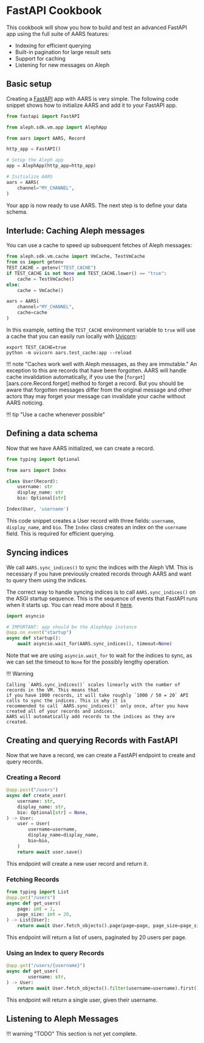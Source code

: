 # FastAPI Cookbook
This cookbook will show you how to build and test an advanced FastAPI app using the full suite of AARS features:

- Indexing for efficient querying
- Built-in pagination for large result sets
- Support for caching
- Listening for new messages on Aleph

## Basic setup
Creating a [FastAPI](https://fastapi.tiangolo.com/) app with AARS is very simple.
The following code snippet shows how to initialize AARS and add it to your FastAPI app.
```python
from fastapi import FastAPI

from aleph.sdk.vm.app import AlephApp

from aars import AARS, Record

http_app = FastAPI()

# Setup the Aleph app
app = AlephApp(http_app=http_app)

# Initialize AARS
aars = AARS(
    channel="MY_CHANNEL",
)
```
Your app is now ready to use AARS. The next step is to define your data schema.

## Interlude: Caching Aleph messages
You can use a cache to speed up subsequent fetches of Aleph messages:
```python
from aleph.sdk.vm.cache import VmCache, TestVmCache
from os import getenv
TEST_CACHE = getenv("TEST_CACHE")
if TEST_CACHE is not None and TEST_CACHE.lower() == "true":
    cache = TestVmCache()
else:
    cache = VmCache()

aars = AARS(
    channel="MY_CHANNEL",
    cache=cache
)
```
In this example, setting the `TEST_CACHE` environment variable to `true` will use a cache that you can
easily run locally with [Uvicorn](https://www.uvicorn.org/):
```shell
export TEST_CACHE=true
python -m uvicorn aars.test_cache:app --reload
```
!!! note "Caches work well with Aleph messages, as they are immutable."
    An exception to this are records that have been forgotten.
    AARS will handle cache invalidation automatically, if you use the [`forget`][aars.core.Record.forget] method to forget a record.
    But you should be aware that forgotten messages differ from the original message and other actors
    thay may forget your message can invalidate your cache without AARS noticing.

!!! tip "Use a cache whenever possible"

## Defining a data schema
Now that we have AARS initialized, we can create a record.
```python
from typing import Optional

from aars import Index

class User(Record):
    username: str
    display_name: str
    bio: Optional[str]

Index(User, 'username')
```
This code snippet creates a User record with three fields: `username`, `display_name`, and `bio`.
The `Index` class creates an index on the `username` field. This is required for efficient querying.

## Syncing indices
We call `AARS.sync_indices()` to sync the indices with the Aleph VM. This is necessary if
you have previously created records through AARS and want to query them using the indices.

The correct way to handle syncing indices is to call `AARS.sync_indices()` on the ASGI startup sequence.
This is the sequence of events that FastAPI runs when it starts up. You can read more about it
[here](https://fastapi.tiangolo.com/advanced/events/#startup-event).
```python
import asyncio

# IMPORTANT: app should be the AlephApp instance
@app.on_event("startup")
async def startup():
    await asyncio.wait_for(AARS.sync_indices(), timeout=None)
```
Note that we are using `asyncio.wait_for` to wait for the indices to sync, as we can set the timeout to `None` for
the possibly lengthy operation.

!!! Warning

    Calling `AARS.sync_indices()` scales linearly with the number of records in the VM. This means that
    if you have 1000 records, it will take roughly `1000 / 50 = 20` API calls to sync the indices. This is why it is
    recommended to call `AARS.sync_indices()` only once, after you have created all of your records and indices.
    AARS will automatically add records to the indices as they are created.
    

## Creating and querying Records with FastAPI
Now that we have a record, we can create a FastAPI endpoint to create and query records.

### Creating a Record
```python
@app.post("/users")
async def create_user(
    username: str,
    display_name: str,
    bio: Optional[str] = None,
) -> User:
    user = User(
        username=username,
        display_name=display_name,
        bio=bio,
    )
    return await user.save()
```
This endpoint will create a new user record and return it.

### Fetching Records
```python
from typing import List
@app.get("/users")
async def get_users(
    page: int = 1,
    page_size: int = 20,
) -> List[User]:
    return await User.fetch_objects().page(page=page, page_size=page_size)
```
This endpoint will return a list of users, paginated by 20 users per page.

### Using an Index to query Records

```python
@app.get("/users/{username}")
async def get_user(
        username: str,
) -> User:
    return await User.fetch_objects().filter(username=username).first()
```
This endpoint will return a single user, given their username.

## Listening to Aleph Messages
!!! warning "TODO"
    This section is not yet complete.